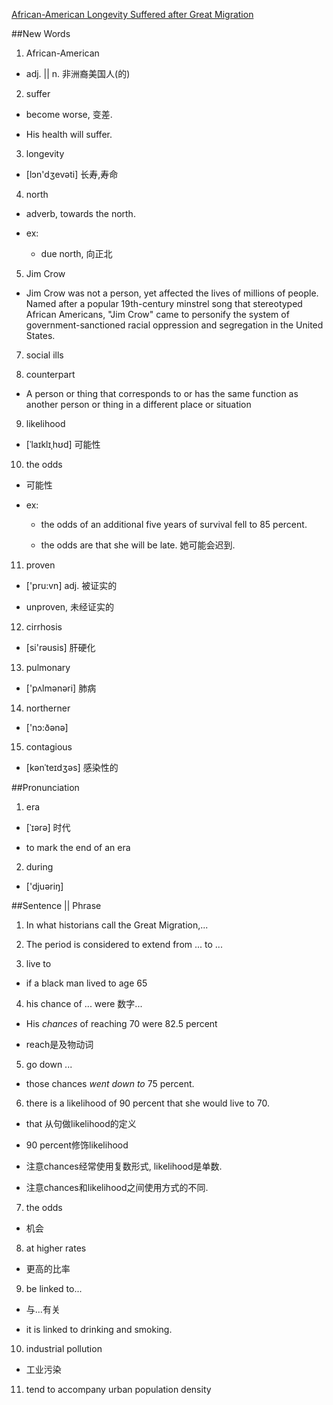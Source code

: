 [African-American Longevity Suffered after Great Migration](http://www.scientificamerican.com/podcast/episode/african-american-longevity-suffered-after-great-migration/)


##New Words

1. African-American
 
  - adj. || n. 非洲裔美国人(的)

2. suffer

  - become worse, 变差.

  - His health will suffer.

3. longevity

  - [lɔn'dʒevəti] 长寿,寿命

4. north

  - adverb, towards the north.

  - ex:

    - due north, 向正北

5. Jim Crow

  - Jim Crow was not a person, yet affected the lives of millions of people. Named after a popular 19th-century minstrel song that stereotyped African Americans, "Jim Crow" came to personify the system of government-sanctioned racial oppression and segregation in the United States.

7. social ills

8. counterpart

  - A person or thing that corresponds to or has the same function as another person or thing in a different place or situation

9. likelihood

  - [ˈlaɪklɪˌhʊd] 可能性

10. the odds

  - 可能性

  - ex:

    - the odds of an additional five years of survival fell to 85 percent.

    - the odds are that she will be late. 她可能会迟到.

11. proven

  - ['pru:vn] adj. 被证实的

  - unproven, 未经证实的

12. cirrhosis

  - [si'rəusis] 肝硬化

13. pulmonary

  - ['pʌlmənəri] 肺病

14. northerner

  - ['nɔ:ðənə] 

15. contagious

  - [kənˈteɪdʒəs] 感染性的



##Pronunciation

1. era

  - [ˈɪərə] 时代

  - to mark the end of an era

2. during

  - ['djuəriŋ]

##Sentence || Phrase

1. In what historians call the Great Migration,...

2. The period is considered to extend from ... to ...

3. live to

  - if a black man lived to age 65

4. his chance of ... were 数字...

  - His *chances* of reaching 70 were 82.5 percent

  - reach是及物动词

5. go down ...

  - those chances *went down to* 75 percent.

6. there is a likelihood of 90 percent that she would live to 70.

  - that 从句做likelihood的定义

  - 90 percent修饰likelihood

  - 注意chances经常使用复数形式, likelihood是单数.
  
  - 注意chances和likelihood之间使用方式的不同.

7. the odds

  - 机会

8. at higher rates

  - 更高的比率

9. be linked to...

  - 与...有关

  - it is linked to drinking and smoking.

10. industrial pollution

  - 工业污染


11. tend to accompany urban population density

  

